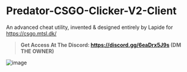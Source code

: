 # Predator-CSGO-Clicker-V2-Client
An advanced cheat utility, invented & designed entirely by Lapide for https://csgo.mtsl.dk/

> **Get Access At The Discord: https://discord.gg/6eaDrx5J9s (DM THE OWNER)**

![image](https://user-images.githubusercontent.com/64395933/220145849-9a65b75f-f7ee-4d58-b3b9-05a70ee30543.png)
